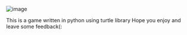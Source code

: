 ![image](https://github.com/jacobturjeman/TurtleCrossingGame/assets/84174179/6f8087a2-5784-4662-8684-c7e03bf3a87c)

This is a game written in python using turtle library
Hope you enjoy and leave some feedback(:
